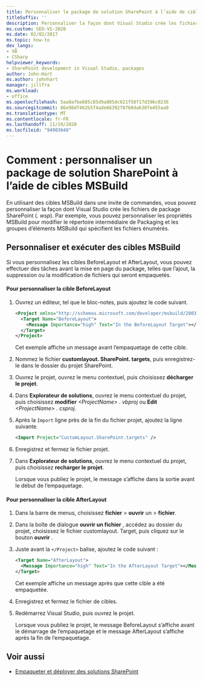 ```yaml
---
title: Personnaliser le package de solution SharePoint à l’aide de cibles MSBuild
titleSuffix: ''
description: Personnaliser la façon dont Visual Studio crée les fichiers de package de solution SharePoint (. wsp) à l’aide des cibles MSBuild à partir d’une invite de commandes.
ms.custom: SEO-VS-2020
ms.date: 02/02/2017
ms.topic: how-to
dev_langs:
- VB
- CSharp
helpviewer_keywords:
- SharePoint development in Visual Studio, packages
author: John-Hart
ms.author: johnhart
manager: jillfra
ms.workload:
- office
ms.openlocfilehash: 5aa0afbe685c85d9a005dc621f58f17d396c0236
ms.sourcegitcommit: 86e98df462b574ade66392f8760da638fe455aa0
ms.translationtype: MT
ms.contentlocale: fr-FR
ms.lasthandoff: 11/19/2020
ms.locfileid: "94903648"
---
```

# <a name="how-to-customize-a-sharepoint-solution-package-by-using-msbuild-targets"></a>Comment : personnaliser un package de solution SharePoint à l’aide de cibles MSBuild
  En utilisant des cibles MSBuild dans une invite de commandes, vous pouvez personnaliser la façon dont Visual Studio crée les fichiers de package SharePoint (*. wsp*). Par exemple, vous pouvez personnaliser les propriétés MSBuild pour modifier le répertoire intermédiaire de Packaging et les groupes d’éléments MSBuild qui spécifient les fichiers énumérés.

## <a name="customize-and-run-msbuild-targets"></a>Personnaliser et exécuter des cibles MSBuild
 Si vous personnalisez les cibles BeforeLayout et AfterLayout, vous pouvez effectuer des tâches avant la mise en page du package, telles que l’ajout, la suppression ou la modification de fichiers qui seront empaquetés.

#### <a name="to-customize-the-beforelayout-target"></a>Pour personnaliser la cible BeforeLayout

1. Ouvrez un éditeur, tel que le bloc-notes, puis ajoutez le code suivant.

   ```xml
   <Project xmlns="http://schemas.microsoft.com/developer/msbuild/2003">
     <Target Name="BeforeLayout">
       <Message Importance="high" Text="In the BeforeLayout Target"></Message>
     </Target>
   </Project>
   ```

    Cet exemple affiche un message avant l’empaquetage de cette cible.

2. Nommez le fichier **customlayout. SharePoint. targets**, puis enregistrez-le dans le dossier du projet SharePoint.

3. Ouvrez le projet, ouvrez le menu contextuel, puis choisissez **décharger le projet**.

4. Dans **Explorateur de solutions**, ouvrez le menu contextuel du projet, puis choisissez **modifier** *\<ProjectName> . vbproj* ou **Edit** *\<ProjectName> . csproj*.

5. Après la `Import` ligne près de la fin du fichier projet, ajoutez la ligne suivante.

   ```xml
   <Import Project="CustomLayout.SharePoint.targets" />
   ```

6. Enregistrez et fermez le fichier projet.

7. Dans **Explorateur de solutions**, ouvrez le menu contextuel du projet, puis choisissez **recharger le projet**.

   Lorsque vous publiez le projet, le message s’affiche dans la sortie avant le début de l’empaquetage.

#### <a name="to-customize-the-afterlayout-target"></a>Pour personnaliser la cible AfterLayout

1. Dans la barre de menus, choisissez **fichier**  >  **ouvrir** un  >  **fichier**.

2. Dans la boîte de dialogue **ouvrir un fichier** , accédez au dossier du projet, choisissez le fichier customlayout. Target, puis cliquez sur le bouton **ouvrir** .

3. Juste avant la `</Project>` balise, ajoutez le code suivant :

   ```xml
   <Target Name="AfterLayout">
     <Message Importance="high" Text="In the AfterLayout Target"></Message>
   </Target>
   ```

    Cet exemple affiche un message après que cette cible a été empaquetée.

4. Enregistrez et fermez le fichier de cibles.

5. Redémarrez Visual Studio, puis ouvrez le projet.

   Lorsque vous publiez le projet, le message BeforeLayout s’affiche avant le démarrage de l’empaquetage et le message AfterLayout s’affiche après la fin de l’empaquetage.

## <a name="see-also"></a>Voir aussi
- [Empaqueter et déployer des solutions SharePoint](../sharepoint/packaging-and-deploying-sharepoint-solutions.md)
